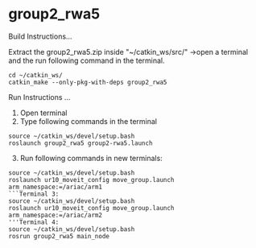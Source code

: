 # group2_rwa5
Build Instructions...

Extract the group2_rwa5.zip inside "~/catkin_ws/src/"
->open a terminal and the run following command in the terminal.
```
cd ~/catkin_ws/
catkin_make --only-pkg-with-deps group2_rwa5
```

Run Instructions
...
1. Open terminal
2. Type following commands in the terminal
 ```Terminal 1:
source ~/catkin_ws/devel/setup.bash
roslaunch group2_rwa5 group2-rwa5.launch
 ```
3. Run following commands in new terminals:
 ```Terminal 2:
source ~/catkin_ws/devel/setup.bash
roslaunch ur10_moveit_config move_group.launch arm_namespace:=/ariac/arm1
```Terminal 3:
source ~/catkin_ws/devel/setup.bash
roslaunch ur10_moveit_config move_group.launch arm_namespace:=/ariac/arm2
'''Terminal 4:
source ~/catkin_ws/devel/setup.bash
rosrun group2_rwa5 main_node
